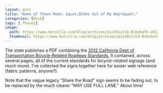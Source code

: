 ```yaml
---
layout: post
title: "None of These Mean: &quot;Bikes Out of My Way!&quot;"
categories: [Desk]
tags: [_Phase2]
image:
  path: https://www.botzilla.com/blog/archives/pix2012/CA-BikeSafe-2012-15-botz.jpg
  thumbnail: https://www.botzilla.com/blog/archives/pix2012/CA-BikeSafe-2012-15-med.jpg
---
```

The state publishes a PDF containing the <a href="http://www.dot.ca.gov/hq/traffops/signtech/mutcdsupp/pdf/camutcd2012/Part9.pdf">2012 California Dept of Transportation Bicycle-Related Roadway Standards.</a> It contained, across several pages, all of the current standards for bicycle-related signage (and much more). I've collected the signs together here for easier web reference (fabric patterns, anyone?).

Note that the vague legacy "Share the Road" sign seems to be fading out, to be replaced by the much clearer "MAY USE FULL LANE." About time!
